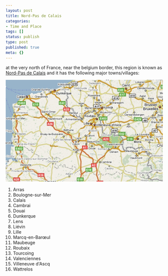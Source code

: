 ```yaml
---
layout: post
title: Nord-Pas de Calais
categories:
- Time and Place
tags: []
status: publish
type: post
published: true
meta: {}
---
```

at the very north of France, near the belgium border, this region is known as [Nord-Pas de Calais](http://en.wikipedia.org/wiki/Nord-Pas-de-Calais) and it has the following major towns/villages:

![](/img/calais_pas_nord_france.jpg)

1. Arras
2. Boulogne-sur-Mer
3. Calais
4. Cambrai
5. Douai
6. Dunkerque
7. Lens
8. Liévin
9. Lille
10. Marcq-en-Barœul
11. Maubeuge
12. Roubaix
13. Tourcoing
14. Valenciennes
15. Villeneuve d'Ascq
16. Wattrelos

